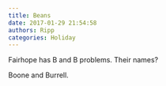 ```yaml
---
title: Beans
date: 2017-01-29 21:54:58
authors: Ripp
categories: Holiday
---
```


 Fairhope has B and B problems. Their names?

Boone and Burrell.
